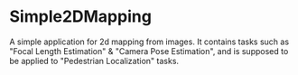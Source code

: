 # Simple2DMapping
A simple application for 2d mapping from images. It contains tasks such as "Focal Length Estimation" &amp; "Camera Pose Estimation", and is supposed to be applied to "Pedestrian Localization" tasks.
